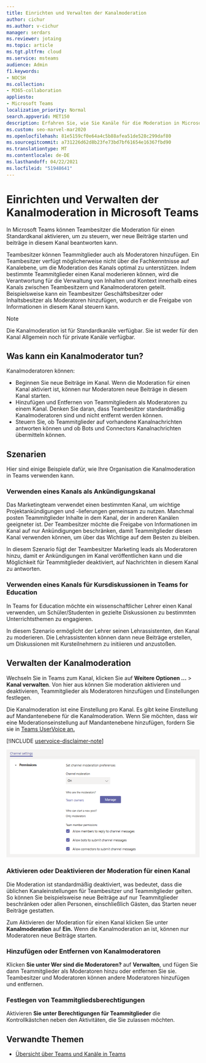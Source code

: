 ```yaml
---
title: Einrichten und Verwalten der Kanalmoderation
author: cichur
ms.author: v-cichur
manager: serdars
ms.reviewer: jotaing
ms.topic: article
ms.tgt.pltfrm: cloud
ms.service: msteams
audience: Admin
f1.keywords:
- NOCSH
ms.collection:
- M365-collaboration
appliesto:
- Microsoft Teams
localization_priority: Normal
search.appverid: MET150
description: Erfahren Sie, wie Sie Kanäle für die Moderation in Microsoft Teams einrichten, einschließlich des Hinzufügens von Teammitgliedern als Kanalmoderatoren.
ms.custom: seo-marvel-mar2020
ms.openlocfilehash: 81e5159cf0e64a4c5b88afea51de528c299daf80
ms.sourcegitcommit: a731226d62d8b23fe73bd7bf61654e16367fbd90
ms.translationtype: MT
ms.contentlocale: de-DE
ms.lasthandoff: 04/22/2021
ms.locfileid: "51948641"
---
```

# <a name="set-up-and-manage-channel-moderation-in-microsoft-teams"></a>Einrichten und Verwalten der Kanalmoderation in Microsoft Teams

In Microsoft Teams können Teambesitzer die Moderation für einen Standardkanal aktivieren, um zu steuern, wer neue Beiträge starten und beiträge in diesem Kanal beantworten kann.

Teambesitzer können Teammitglieder auch als Moderatoren hinzufügen. Ein Teambesitzer verfügt möglicherweise nicht über die Fachkenntnisse auf Kanalebene, um die Moderation des Kanals optimal zu unterstützen. Indem bestimmte Teammitglieder einen Kanal moderieren können, wird die Verantwortung für die Verwaltung von Inhalten und Kontext innerhalb eines Kanals zwischen Teambesitzern und Kanalmoderatoren geteilt. Beispielsweise kann ein Teambesitzer Geschäftsbesitzer oder Inhaltsbesitzer als Moderatoren hinzufügen, wodurch er die Freigabe von Informationen in diesem Kanal steuern kann.

> [!NOTE]
> Die Kanalmoderation ist für Standardkanäle verfügbar. Sie ist weder für den Kanal Allgemein noch für private Kanäle verfügbar.

## <a name="what-can-a-channel-moderator-do"></a>Was kann ein Kanalmoderator tun?

Kanalmoderatoren können:

- Beginnen Sie neue Beiträge im Kanal. Wenn die Moderation für einen Kanal aktiviert ist, können nur Moderatoren neue Beiträge in diesem Kanal starten.
- Hinzufügen und Entfernen von Teammitgliedern als Moderatoren zu einem Kanal. Denken Sie daran, dass Teambesitzer standardmäßig Kanalmoderatoren sind und nicht entfernt werden können.
- Steuern Sie, ob Teammitglieder auf vorhandene Kanalnachrichten antworten können und ob Bots und Connectors Kanalnachrichten übermitteln können.

## <a name="scenarios"></a>Szenarien

Hier sind einige Beispiele dafür, wie Ihre Organisation die Kanalmoderation in Teams verwenden kann.

### <a name="use-a-channel-as-an-announcement-channel"></a>Verwenden eines Kanals als Ankündigungskanal

Das Marketingteam verwendet einen bestimmten Kanal, um wichtige Projektankündigungen und -lieferungen gemeinsam zu nutzen. Manchmal posten Teammitglieder Inhalte in dem Kanal, der in anderen Kanälen geeigneter ist. Der Teambesitzer möchte die Freigabe von Informationen im Kanal auf nur Ankündigungen beschränken, damit Teammitglieder diesen Kanal verwenden können, um über das Wichtige auf dem Besten zu bleiben.

In diesem Szenario fügt der Teambesitzer Marketing leads als Moderatoren hinzu, damit er Ankündigungen im Kanal veröffentlichen kann und die Möglichkeit für Teammitglieder deaktiviert, auf Nachrichten in diesem Kanal zu antworten.

### <a name="use-a-channel-for-class-discussions-in-teams-for-education"></a>Verwenden eines Kanals für Kursdiskussionen in Teams for Education

In Teams for Education möchte ein wissenschaftlicher Lehrer einen Kanal verwenden, um Schüler/Studenten in gezielte Diskussionen zu bestimmten Unterrichtsthemen zu engagieren.

In diesem Szenario ermöglicht der Lehrer seinen Lehrassistenten, den Kanal zu moderieren. Die Lehrassistenten können dann neue Beiträge erstellen, um Diskussionen mit Kursteilnehmern zu initiieren und anzustoßen.

## <a name="manage-channel-moderation"></a>Verwalten der Kanalmoderation

Wechseln Sie in Teams zum Kanal, klicken Sie auf **Weitere Optionen ...**  >  **Kanal verwalten**. Von hier aus können Sie moderation aktivieren und deaktivieren, Teammitglieder als Moderatoren hinzufügen und Einstellungen festlegen.

Die Kanalmoderation ist eine Einstellung pro Kanal. Es gibt keine Einstellung auf Mandantenebene für die Kanalmoderation. Wenn Sie möchten, dass wir eine Moderationseinstellung auf Mandantenebene hinzufügen, fordern Sie sie in [Teams UserVoice an.](https://microsoftteams.uservoice.com/)

[!INCLUDE [uservoice-disclaimer-note](includes/uservoice-disclaimer-note.md)]

![Einstellungen für die Verwaltung von Channel-Moderation-in-Teams](media/manage-channel-moderation-in-teams-preferences.png)

### <a name="turn-on-or-turn-off-moderation-for-a-channel"></a>Aktivieren oder Deaktivieren der Moderation für einen Kanal

Die Moderation ist standardmäßig deaktiviert, was bedeutet, dass die üblichen Kanaleinstellungen für Teambesitzer und Teammitglieder gelten. So können Sie beispielsweise neue Beiträge auf nur Teammitglieder beschränken oder allen Personen, einschließlich Gästen, das Starten neuer Beiträge gestatten.

Zum Aktivieren der Moderation für einen Kanal klicken Sie unter **Kanalmoderation** auf **Ein.** Wenn die Kanalmoderation an ist, können nur Moderatoren neue Beiträge starten. 

### <a name="add-or-remove-channel-moderators"></a>Hinzufügen oder Entfernen von Kanalmoderatoren

Klicken **Sie unter Wer sind die Moderatoren?** auf **Verwalten**, und fügen Sie dann Teammitglieder als Moderatoren hinzu oder entfernen Sie sie. Teambesitzer und Moderatoren können andere Moderatoren hinzufügen und entfernen.  

### <a name="set-team-member-permissions"></a>Festlegen von Teammitgliedsberechtigungen

Aktivieren **Sie unter Berechtigungen für Teammitglieder** die Kontrollkästchen neben den Aktivitäten, die Sie zulassen möchten.

## <a name="related-topics"></a>Verwandte Themen

- [Übersicht über Teams und Kanäle in Teams](teams-channels-overview.md)
